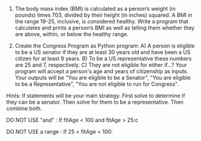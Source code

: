 1) The body mass index (BMI) is calculated as a person’s weight (in pounds) times 703, divided by their height (in inches) squared. A BMI in the range 19-25, inclusive, is considered healthy. Write a program that calculates and prints a person’s BMI as well as telling them whether they are above, within, or below the healthy range.

2) Create the Congress Program as Python program: 
  A) A person is eligible to be a US senator if they are at least 30 years old and have been a US citizen for at least 9 years. 
  B) To be a US representative these numbers are 25 and 7, respectively. 
  C) They are not eligible for either if...?
Your program will accept a person's age and years of citizenship as inputs. Your outputs will be "You are eligible to be a Senator", "You are eligible to be a Representative", "You are not eligible to run for Congress".

Hints: If statements will be your main strategy. First solve to determine if they can be a senator. Then solve for them to be a representative. Then combine both. 

DO NOT USE "and" : If fltAge < 100 and fltAge > 25:c

DO NOT USE a range : If 25 < fltAge < 100:
